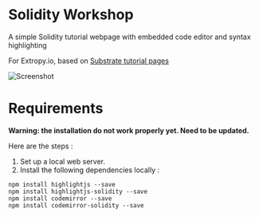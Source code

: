 # Solidity Workshop
A simple Solidity tutorial webpage with embedded code editor and syntax highlighting

For Extropy.io, based on [Substrate tutorial pages](https://substrate.dev/substrate-collectables-workshop/#/1/creating-a-storage-value?id=working-with-a-storage-value)

![Screenshot](https://ibb.co/swx3wYk "UI Screenshot")

# Requirements

**Warning: the installation do not work properly yet. Need to be updated.**

Here are the steps :

1) Set up a local web server.
2) Install the following dependencies locally :


```
npm install highlightjs --save
npm install highlightjs-solidity --save
npm install codemirror --save
npm install codemirror-solidity --save
```

